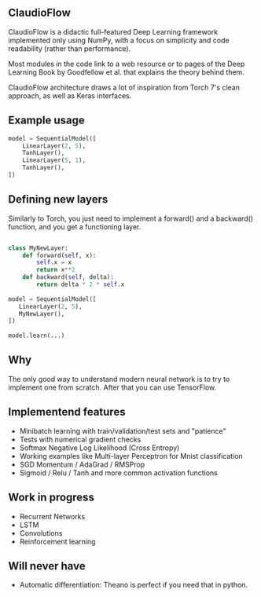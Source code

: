 ## ClaudioFlow
ClaudioFlow is a didactic full-featured Deep Learning framework implemented only using NumPy,
with a focus on simplicity
and code readability (rather than performance).

Most modules in the code link to a web resource or to pages of the
Deep Learning Book by Goodfellow et al. that explains the theory behind them.

ClaudioFlow architecture draws a lot of inspiration from Torch 7's clean approach, as well
as Keras interfaces.

## Example usage
```python
model = SequentialModel([
    LinearLayer(2, 5),
    TanhLayer(),
    LinearLayer(5, 1),
    TanhLayer(),
])
```


## Defining new layers
Similarly to Torch, you just need to implement a forward() and a backward() function, and you get a functioning layer.
```python

class MyNewLayer:
    def forward(self, x):
        self.x = x
        return x**2
    def backward(self, delta):
        return delta * 2 * self.x
        
model = SequentialModel([
   LinearLayer(2, 5),
   MyNewLayer(),
])
 
model.learn(...)
```

## Why
The only good way to understand modern neural network is to try to implement one from scratch.
After that you can use TensorFlow.

## Implementend features
- Minibatch learning with train/validation/test sets and "patience"
- Tests with numerical gradient checks
- Softmax Negative Log Likelihood (Cross Entropy)
- Working examples like Multi-layer Perceptron for Mnist classification
- SGD Momentum / AdaGrad / RMSProp
- Sigmoid / Relu / Tanh and more common activation functions

## Work in progress
- Recurrent Networks
- LSTM
- Convolutions
- Reinforcement learning

## Will never have
- Automatic differentiation: Theano is perfect if you need that in python.

